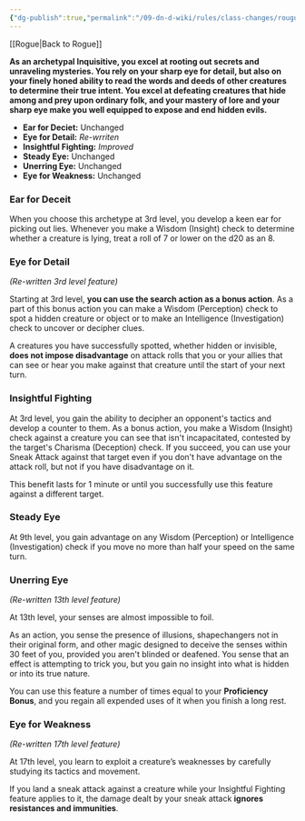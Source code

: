 ```yaml
---
{"dg-publish":true,"permalink":"/09-dn-d-wiki/rules/class-changes/rougue/inquisitive/","tags":["subclass","rogue"]}
---
```


[[Rogue\|Back to Rogue]]

**As an archetypal Inquisitive, you excel at rooting out secrets and unraveling mysteries. You rely on your sharp eye for detail, but also on your finely honed ability to read the words and deeds of other creatures to determine their true intent. You excel at defeating creatures that hide among and prey upon ordinary folk, and your mastery of lore and your sharp eye make you well equipped to expose and end hidden evils.**

* **Ear for Deciet:** Unchanged
* **Eye for Detail:** *Re-wrriten*
* **Insightful Fighting:** *Improved*
* **Steady Eye:** Unchanged
* **Unerring Eye:** Unchanged
* **Eye for Weakness:** Unchanged

### Ear for Deceit
When you choose this archetype at 3rd level, you develop a keen ear for picking out lies. Whenever you make a Wisdom (Insight) check to determine whether a creature is lying, treat a roll of 7 or lower on the d20 as an 8.

### Eye for Detail
*(Re-written 3rd level feature)*

Starting at 3rd level, **you can use the search action as a bonus action**. As a part of this bonus action you can make a Wisdom (Perception) check to spot a hidden creature or object or to make an Intelligence (Investigation) check to uncover or decipher clues. 

A creatures you have successfully spotted, whether hidden or invisible, **does not impose disadvantage** on attack rolls that you or your allies that can see or hear you make against that creature until the start of your next turn.

### Insightful Fighting
At 3rd level, you gain the ability to decipher an opponent's tactics and develop a counter to them. As a bonus action, you make a Wisdom (Insight) check against a creature you can see that isn't incapacitated, contested by the target's Charisma (Deception) check. If you succeed, you can use your Sneak Attack against that target even if you don't have advantage on the attack roll, but not if you have disadvantage on it.

This benefit lasts for 1 minute or until you successfully use this feature against a different target.

### Steady Eye
At 9th level, you gain advantage on any Wisdom (Perception) or Intelligence (Investigation) check if you move no more than half your speed on the same turn.

### Unerring Eye
*(Re-written 13th level feature)*

At 13th level, your senses are almost impossible to foil. 

As an action, you sense the presence of illusions, shapechangers not in their original form, and other magic designed to deceive the senses within 30 feet of you, provided you aren't blinded or deafened. You sense that an effect is attempting to trick you, but you gain no insight into what is hidden or into its true nature.

You can use this feature a number of times equal to your **Proficiency Bonus**, and you regain all expended uses of it when you finish a long rest.



### Eye for Weakness
*(Re-written 17th level feature)*

At 17th level, you learn to exploit a creature’s weaknesses by carefully studying its tactics and movement. 

If you land a sneak attack against a creature while your Insightful Fighting feature applies to it, the damage dealt by your sneak attack **ignores resistances and immunities**.